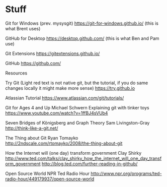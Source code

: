 Stuff
=====
Git for Windows (prev. mysysgit)
https://git-for-windows.github.io/  (this is what Brent uses)

GitHub for Desktop
https://desktop.github.com/  (this is what Ben and Pam use)

Git Extensions
https://gitextensions.github.io/

GitHub
https://github.com/

Resources

Try Git 
(Light red text is not native git, but the tutorial, if you do same changes locally it might make more sense)
https://try.github.io 

Atlassian Tutorial
https://www.atlassian.com/git/tutorials/

Git for Ages 4 and Up
Michael Schwern
Explaining git with tinker toys
https://www.youtube.com/watch?v=1ffBJ4sVUb4

Seven Bridges of Königsberg and Graph Theory
Sam Livingston-Gray
http://think-like-a-git.net/

The Thing about Git
Ryan Tomayko
http://2ndscale.com/rtomayko/2008/the-thing-about-git

How the Internet will (one day) transform government
Clay Shirky
http://www.ted.com/talks/clay_shirky_how_the_internet_will_one_day_transform_government
http://blog.ted.com/further-reading-in-github/

Open Source World
NPR Ted Radio Hour
http://www.npr.org/programs/ted-radio-hour/449179937/open-source-world
